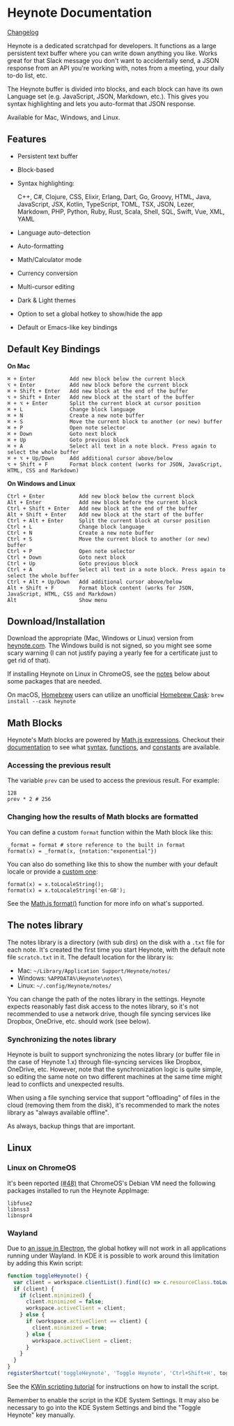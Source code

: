 # Heynote Documentation

[Changelog](/docs/changelog/)

Heynote is a dedicated scratchpad for developers. It functions as a large persistent text buffer where you can write down anything you like. Works great for that Slack message you don't want to accidentally send, a JSON response from an API you're working with, notes from a meeting, your daily to-do list, etc. 

The Heynote buffer is divided into blocks, and each block can have its own Language set (e.g. JavaScript, JSON, Markdown, etc.). This gives you syntax highlighting and lets you auto-format that JSON response.

Available for Mac, Windows, and Linux.

## Features

-   Persistent text buffer
-   Block-based
-   Syntax highlighting:

    C++, C#, Clojure, CSS, Elixir, Erlang, Dart, Go, Groovy, HTML, Java, JavaScript, JSX, Kotlin, TypeScript, TOML, TSX, JSON, Lezer, Markdown, PHP, Python, Ruby, Rust, Scala, Shell, SQL, Swift, Vue, XML, YAML

-   Language auto-detection
-   Auto-formatting
-   Math/Calculator mode
-   Currency conversion
-   Multi-cursor editing
-   Dark & Light themes
-   Option to set a global hotkey to show/hide the app
-   Default or Emacs-like key bindings

## Default Key Bindings

<!-- keyboard_shortcuts -->

**On Mac**

```
⌘ + Enter           Add new block below the current block
⌥ + Enter           Add new block before the current block
⌘ + Shift + Enter   Add new block at the end of the buffer
⌥ + Shift + Enter   Add new block at the start of the buffer
⌘ + ⌥ + Enter       Split the current block at cursor position
⌘ + L               Change block language
⌘ + N               Create a new note buffer
⌘ + S               Move the current block to another (or new) buffer
⌘ + P               Open note selector
⌘ + Down            Goto next block
⌘ + Up              Goto previous block
⌘ + A               Select all text in a note block. Press again to select the whole buffer
⌘ + ⌥ + Up/Down     Add additional cursor above/below
⌥ + Shift + F       Format block content (works for JSON, JavaScript, HTML, CSS and Markdown)
```

**On Windows and Linux**

```
Ctrl + Enter           Add new block below the current block
Alt + Enter            Add new block before the current block
Ctrl + Shift + Enter   Add new block at the end of the buffer
Alt + Shift + Enter    Add new block at the start of the buffer
Ctrl + Alt + Enter     Split the current block at cursor position
Ctrl + L               Change block language
Ctrl + N               Create a new note buffer
Ctrl + S               Move the current block to another (or new) buffer
Ctrl + P               Open note selector
Ctrl + Down            Goto next block
Ctrl + Up              Goto previous block
Ctrl + A               Select all text in a note block. Press again to select the whole buffer
Ctrl + Alt + Up/Down   Add additional cursor above/below
Alt + Shift + F        Format block content (works for JSON, JavaScript, HTML, CSS and Markdown)
Alt                    Show menu
```

## Download/Installation

Download the appropriate (Mac, Windows or Linux) version from [heynote.com](https://heynote.com). The Windows build is not signed, so you might see some scary warning (I can not justify paying a yearly fee for a certificate just to get rid of that).

If installing Heynote on Linux in ChromeOS, see the [notes](#user-content-linux-on-chromeos) below about some packages that are needed.

On macOS, [Homebrew](https://brew.sh) users can utilize an unofficial [Homebrew Cask](https://formulae.brew.sh/cask/heynote#default): `brew install --cask heynote`

## Math Blocks

Heynote's Math blocks are powered by [Math.js expressions](https://mathjs.org/docs/expressions). Checkout their [documentation](https://mathjs.org/docs/) to see what [syntax](https://mathjs.org/docs/expressions/syntax.html), [functions](https://mathjs.org/docs/reference/functions.html), and [constants](https://mathjs.org/docs/reference/constants.html) are available.

### Accessing the previous result

The variable `prev` can be used to access the previous result. For example:

```
128
prev * 2 # 256
```

### Changing how the results of Math blocks are formatted

You can define a custom `format` function within the Math block like this:

```
_format = format # store reference to the built in format
format(x) = _format(x, {notation:"exponential"})
```

You can also do something like this to show the number with your default locale or provide a [custom one](https://www.w3.org/International/articles/language-tags/):

```
format(x) = x.toLocaleString();
format(x) = x.toLocaleString('en-GB');
```

See the [Math.js format()](https://mathjs.org/docs/reference/functions/format.html) function for more info on what's supported.


## The notes library

The notes library is a directory (with sub dirs) on the disk with a `.txt` file for each note. It's created the first time you start Heynote, with the default note file `scratch.txt` in it. The default location for the library is:

-   Mac: `~/Library/Application Support/Heynote/notes/`
-   Windows: `%APPDATA%\Heynote\notes\`
-   Linux: `~/.config/Heynote/notes/`

You can change the path of the notes library in the settings. Heynote expects reasonably fast disk access to the notes library, so it's not recommended to use a network drive, though file syncing services like Dropbox, OneDrive, etc. should work (see below).

### Synchronizing the notes library

Heynote is built to support synchronizing the notes library (or buffer file in the case of Heynote 1.x) through file-syncing services like Dropbox, OneDrive, etc. However, note that the synchronization logic is quite simple, so editing the same note on two different machines at the same time might lead to conflicts and unexpected results.

When using a file synching service that support "offloading" of files in the cloud (removing them from the disk), it's recommended to mark the notes library as "always available offline".

As always, backup things that are important.


## Linux

### Linux on ChromeOS

It's been reported [(#48)](https://github.com/heyman/heynote/issues/48) that ChromeOS's Debian VM need the following packages installed to run the Heynote AppImage:

```
libfuse2
libnss3
libnspr4
```

### Wayland

Due to [an issue in Electron](https://github.com/electron/electron/issues/38288), the global hotkey will not work in all applications running under Wayland. In KDE it is possible to work around this limitation by adding this Kwin script:

```javascript
function toggleHeynote() {
  var client = workspace.clientList().find((c) => c.resourceClass.toLowerCase() === 'heynote');
  if (client) {
    if (client.minimized) {
      client.minimized = false;
      workspace.activeClient = client;
    } else {
      if (workspace.activeClient == client) {
        client.minimized = true;
      } else {
        workspace.activeClient = client;
      }
    }
  }
}
registerShortcut('toggleHeynote', 'Toggle Heynote', 'Ctrl+Shift+H', toggleHeynote);
```

See the [KWin scripting tutorial](https://develop.kde.org/docs/plasma/kwin/) for instructions on how to install the script.

Remember to enable the script in the KDE System Settings. It may also be necessary to go into the KDE System Settings and bind the "Toggle Heynote" key manually.

